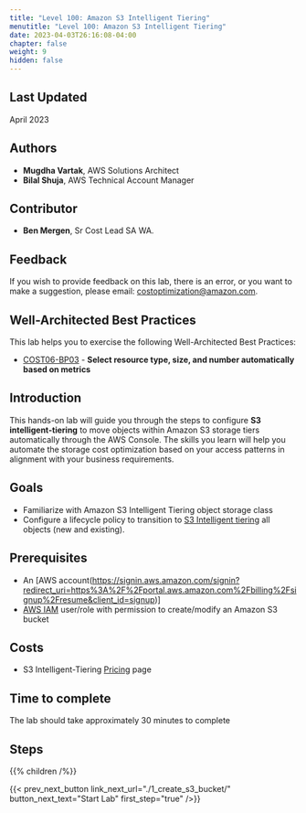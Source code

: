 ```yaml
---
title: "Level 100: Amazon S3 Intelligent Tiering"
menutitle: "Level 100: Amazon S3 Intelligent Tiering"
date: 2023-04-03T26:16:08-04:00
chapter: false
weight: 9
hidden: false
---
```

## Last Updated
April 2023

## Authors
* **Mugdha Vartak**, AWS Solutions Architect
* **Bilal Shuja**, AWS Technical Account Manager

## Contributor
* **Ben Mergen**, Sr Cost Lead SA WA.

## Feedback
If you wish to provide feedback on this lab, there is an error, or you want to make a suggestion, please email: costoptimization@amazon.com.

## Well-Architected Best Practices
This lab helps you to exercise the following Well-Architected Best Practices:
* [COST06-BP03](https://docs.aws.amazon.com/wellarchitected/latest/cost-optimization-pillar/cost_type_size_number_resources_metrics.html) - **Select resource type, size, and number automatically based on metrics**

## Introduction
This hands-on lab will guide you through the steps to configure **S3 intelligent-tiering** to move objects within Amazon S3 storage tiers automatically through the AWS Console. The skills you learn will help you automate the storage cost optimization based on your access patterns in alignment with your business requirements.

## Goals
* Familiarize with Amazon S3 Intelligent Tiering object storage class 
* Configure a lifecycle policy to transition to [S3 Intelligent tiering](https://aws.amazon.com/s3/storage-classes/intelligent-tiering/) all objects (new and existing).


## Prerequisites
* An [AWS account(https://signin.aws.amazon.com/signin?redirect_uri=https%3A%2F%2Fportal.aws.amazon.com%2Fbilling%2Fsignup%2Fresume&client_id=signup)]
* [AWS IAM](https://aws.amazon.com/iam/) user/role with permission to create/modify an Amazon S3 bucket

## Costs
* S3 Intelligent-Tiering [Pricing](https://aws.amazon.com/s3/pricing/) page

## Time to complete

The lab should take approximately 30 minutes to complete

## Steps
{{% children  /%}}

{{< prev_next_button link_next_url="./1_create_s3_bucket/" button_next_text="Start Lab" first_step="true" />}}
